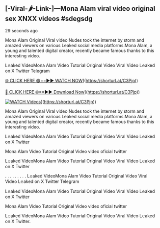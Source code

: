 ## [-Viral-🌶-Link-]—Mona Alam viral video original sex XNXX videos #sdegsdg

29 seconds ago

Mona Alam Original Viral video Nudes took the internet by storm and amazed viewers on various Leaked social media platforms.Mona Alam, a young and talented digital creator, recently became famous thanks to this interesting video.

L𝚎aked VideoMona Alam Video Tutorial Original Video Viral Video L𝚎aked on X Twitter Telegram

[🌐 CLICK HERE 🟢==►► WATCH NOW](https://i.imgur.com/dJHk4Zq.gif)](https://shorturl.at/C3Pjp))

[🔴 CLICK HERE 🌐==►► Download Now](https://i.imgur.com/dJHk4Zq.gif)](https://shorturl.at/C3Pjp))

[![WATCH Videos](https://i.imgur.com/dJHk4Zq.gif)](https://i.imgur.com/dJHk4Zq.gif)](https://shorturl.at/C3Pjp))

Mona Alam Original Viral video Nudes took the internet by storm and amazed viewers on various Leaked social media platforms.Mona Alam, a young and talented digital creator, recently became famous thanks to this interesting video.

L𝚎aked VideoMona Alam Video Tutorial Original Video Viral Video L𝚎aked on X Twitter

Mona Alam Video Tutorial Original Video video oficial twitter

L𝚎aked VideoMona Alam Video Tutorial Original Video Viral Video L𝚎aked on X Twitter

. . . . . . . . . L𝚎aked VideoMona Alam Video Tutorial Original Video Viral Video L𝚎aked on X Twitter Telegram

L𝚎aked VideoMona Alam Video Tutorial Original Video Viral Video L𝚎aked on X Twitter

Mona Alam Video Tutorial Original Video video oficial twitter

L𝚎aked VideoMona Alam Video Tutorial Original Video Viral Video L𝚎aked on X Twitter.